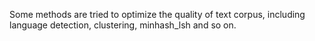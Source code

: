 Some methods are tried to optimize the quality of text corpus, including language detection, clustering, minhash_lsh and so on.
